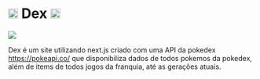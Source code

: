 # <img src="https://s2.coinmarketcap.com/static/img/coins/200x200/8303.png" width="20px"> Dex <img src="https://s2.coinmarketcap.com/static/img/coins/200x200/8303.png" width="20px">
<img src="https://cdn.discordapp.com/attachments/818623973704073260/878041474518900736/vokoscreenNG-2021-08-19_19-20-44.gif">

<p>  Dex é um site utilizando next.js criado com uma API da pokedex <a href="https://pokeapi.co/" >https://pokeapi.co/</a> que disponibiliza dados de todos pokemos da pokedex, além de items de todos jogos da franquia, até as gerações atuais. </p>
